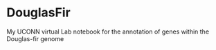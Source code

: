 # DouglasFir
My UCONN virtual Lab notebook for the annotation of genes within the Douglas-fir genome 
